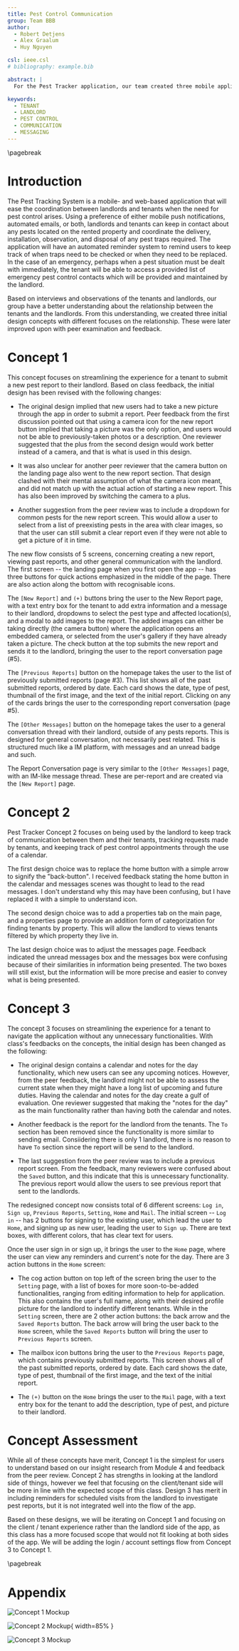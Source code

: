 ```yaml
---
title: Pest Control Communication
group: Team BBB
author:
  - Robert Detjens
  - Alex Graalum
  - Huy Nguyen

csl: ieee.csl
# bibliography: example.bib

abstract: |
  For the Pest Tracker application, our team created three mobile application designs, each focused on the communication between landlords and tenants surrounding the need for pest control. Concept 1 is directed for use by the tenant and focuses on their needs for requesting pest control services from their landlord. The first concept changed some button icons and added features suggested by student feedback. The second concept is focused on use by the landlord for communication between them and their tenants as well as keeping track of pest control appointments and saving communication logs between both parties. This design was reiterated to allow easier communication of information to the user for ease of access and lessened confusion. The third concept focuses on streamlining ease of navigating experience for a tenant, while keeping track of the task through the reminder system.

keywords:
  - TENANT
  - LANDLORD
  - PEST CONTROL
  - COMMUNICATION
  - MESSAGING
---
```


\pagebreak

# Introduction

The Pest Tracking System is a mobile- and web-based application that will ease the coordination between landlords and tenants when the need for pest control arises. Using a preference of either mobile push notifications, automated emails, or both, landlords and tenants can keep in contact about any pests located on the rented property and coordinate the delivery, installation, observation, and disposal of any pest traps required. The application will have an automated reminder system to remind users to keep track of when traps need to be checked or when they need to be replaced. In the case of an emergency, perhaps when a pest situation must be dealt with immediately, the tenant will be able to access a provided list of emergency pest control contacts which will be provided and maintained by the landlord.

Based on interviews and observations of the tenants and landlords, our group have a better understanding about the relationship between the tenants and the landlords. From this understanding, we created three initial design concepts with different focuses on the relationship. These were later improved upon with peer examination and feedback.

# Concept 1

This concept focuses on streamlining the experience for a tenant to submit a new pest report to their landlord. Based on class feedback, the initial design has been revised with the following changes:

- The original design implied that new users had to take a new picture through the app in order to submit a report. Peer feedback from the first discussion pointed out that using a camera icon for the new report button implied that taking a picture was the only option, and users would not be able to previously-taken photos or a description. One reviewer suggested that the plus from the second design would work better instead of a camera, and that is what is used in this design.

- It was also unclear for another peer reviewer that the camera button on the landing page also went to the new report section. That design clashed with their mental assumption of what the camera icon meant, and did not match up with the actual action of starting a new report. This has also been improved by switching the camera to a plus.

- Another suggestion from the peer review was to include a dropdown for common pests for the new report screen. This would allow a user to select from a list of preexisting pests in the area with clear images, so that the user can still submit a clear report even if they were not able to get a picture of it in time.

The new flow consists of 5 screens, concerning creating a new report, viewing past reports, and other general communication with the landlord. The first screen -- the landing page when you first open the app -- has three buttons for quick actions emphasized in the middle of the page. There are also action along the bottom with recognisable icons.

The `[New Report]` and `(+)` buttons bring the user to the New Report page, with a text entry box for the tenant to add extra information and a message to their landlord, dropdowns to select the pest type and affected location(s), and a modal to add images to the report. The added images can either be taking directly (the camera button) where the application opens an embedded camera, or selected from the user's gallery if they have already taken a picture. The check button at the top submits the new report and sends it to the landlord, bringing the user to the report conversation page (#5).

The `[Previous Reports]` button on the homepage takes the user to the list of previously submitted reports (page #3). This list shows all of the past submitted reports, ordered by date. Each card shows the date, type of pest, thumbnail of the first image, and the text of the initial report. Clicking on any of the cards brings the user to the corresponding report conversation (page #5).

The `[Other Messages]` button on the homepage takes the user to a general conversation thread with their landlord, outside of any pests reports. This is designed for general conversation, not necessarily pest related. This is structured much like a IM platform, with messages and an unread badge and such.

The Report Conversation page is very similar to the `[Other Messages]` page, with an IM-like message thread. These are per-report and are created via the `[New Report]` page.

# Concept 2

Pest Tracker Concept 2 focuses on being used by the landlord to keep track of communication between them and their tenants, tracking requests made by tenants, and keeping track of pest control appointments through the use of a calendar.

The first design choice was to replace the home button with a simple arrow to signify the "back-button". I received feedback stating the home button in the calendar and messages scenes was thought to lead to the read messages. I don't understand why this may have been confusing, but I have replaced it with a simple to understand icon.

The second design choice was to add a properties tab on the main page, and a properties page to provide an addition form of categorization for finding tenants by property. This will allow the landlord to views tenants filtered by which property they live in.

The last design choice was to adjust the messages page. Feedback indicated the unread messages box and the messages box were confusing because of their similarities in information being presented. The two boxes will still exist, but the information will be more precise and easier to convey what is being presented.

# Concept 3

The concept 3 focuses on streamlining the experience for a tenant to navigate the application without any unnecessary functionalities. With class's feedbacks on the concepts, the initial design has been changed as the following:

- The original design contains a calendar and notes for the day functionality, which new users can see any upcoming notices. However, from the peer feedback, the landlord might not be able to assess the current state when they might have a long list of upcoming and future duties. Having the calendar and notes for the day create a gulf of evaluation. One reviewer suggested that making the "notes for the day" as the main functionality rather than having both the calendar and notes.

- Another feedback is the report for the landlord from the tenants. The `To` section has been removed since the functionality is more similar to sending email. Consiidering there is only 1 landlord, there is no reason to have `To` section since the report will be send to the landlord.

- The last suggestion from the peer review was to include a previous report screen. From the feedback, many reviewers were confused about the `Saved` button, and this indicate that this is unnecessary functionality. The previous report would allow the users to see previous report that sent to the landlords.

The redesigned concept now consists total of 6 different screens: `Log in`, `Sign up`, `Previous Reports`, `Setting`, `Home` and `Mail`. The initial screen -- `Log in` -- has 2 buttons for signing to the existing user, which lead the user to `Home`, and signing up as new user, leading the user to `Sign up`. There are text boxes, with different colors, that has clear text for users.

Once the user sign in or sign up, it brings the user to the `Home` page, where the user can view any reminders and current's note for the day. There are 3 action buttons in the `Home` screen:

- The cog action button on top left of the screen bring the user to the `Setting` page, with a list of boxes for more soon-to-be-added functionalities, ranging from editing information to help for application. This also contains the user's full name, along with their desired profile picture for the landlord to indentify different tenants. While in the `Setting` screen, there are 2 other action buttons: the back arrow and the `Saved Reports` button. The back arrow will bring the user back to the `Home` screen, while the `Saved Reports` button will bring the user to `Previous Reports` screen.

- The mailbox icon buttons bring the user to the `Previous Reports` page, which contains previously submitted reports. This screen shows all of the past submitted reports, ordered by date. Each card shows the date, type of pest, thumbnail of the first image, and the text of the initial report.

- The `(+)` button on the `Home` brings the user to the `Mail` page, with a text entry box for the tenant to add the description, type of pest, and picture to their landlord.

# Concept Assessment

While all of these concepts have merit, Concept 1 is the simplest for users to understand based on our insight research from Module 4 and feedback from the peer review. Concept 2 has strengths in looking at the landlord side of things, however we feel that focusing on the client/tenant side will be more in line with the expected scope of this class. Design 3 has merit in including reminders for scheduled visits from the landlord to investigate pest reports, but it is not integrated well into the flow of the app.

Based on these designs, we will be iterating on Concept 1 and focusing on the client / tenant experience rather than the landlord side of the app, as this class has a more focused scope that would not fit looking at both sides of the app. We will be adding the login / account settings flow from Concept 3 to Concept 1.

\pagebreak

# Appendix

![Concept 1 Mockup](images/design1.png)

![Concept 2 Mockup](images/design2.png){ width=85% }

![Concept 3 Mockup](images/design3.png)
